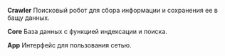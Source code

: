**Crawler**
Поисковый робот для сбора информации и сохранения ее в бащу данных.

**Core**
База данных с функцией индексации и поиска.

**App**
Интерфейс для пользования сетью.